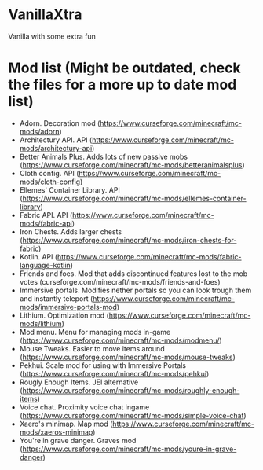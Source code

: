# VanillaXtra
Vanilla with some extra fun


# Mod list (Might be outdated, check the files for a more up to date mod list)

- Adorn. Decoration mod (https://www.curseforge.com/minecraft/mc-mods/adorn)
- Architectury API. API (https://www.curseforge.com/minecraft/mc-mods/architectury-api)
- Better Animals Plus. Adds lots of new passive mobs (https://www.curseforge.com/minecraft/mc-mods/betteranimalsplus)
- Cloth config. API (https://www.curseforge.com/minecraft/mc-mods/cloth-config)
- Ellemes' Container Library. API (https://www.curseforge.com/minecraft/mc-mods/ellemes-container-library)
- Fabric API. API (https://www.curseforge.com/minecraft/mc-mods/fabric-api)
- Iron Chests. Adds larger chests (https://www.curseforge.com/minecraft/mc-mods/iron-chests-for-fabric)
- Kotlin. API (https://www.curseforge.com/minecraft/mc-mods/fabric-language-kotlin)
- Friends and foes. Mod that adds discontinued features lost to the mob votes (curseforge.com/minecraft/mc-mods/friends-and-foes)
- Immersive portals. Modifies nether portals so you can look trough them and instantly teleport (https://www.curseforge.com/minecraft/mc-mods/immersive-portals-mod)
- Lithium. Optimization mod (https://www.curseforge.com/minecraft/mc-mods/lithium)
- Mod menu. Menu for managing mods in-game (https://www.curseforge.com/minecraft/mc-mods/modmenu/)
- Mouse Tweaks. Easier to move items around (https://www.curseforge.com/minecraft/mc-mods/mouse-tweaks)
- Pekhui. Scale mod for using with Immersive Portals (https://www.curseforge.com/minecraft/mc-mods/pehkui)
- Rougly Enough Items. JEI alternative (https://www.curseforge.com/minecraft/mc-mods/roughly-enough-items)
- Voice chat. Proximity voice chat ingame (https://www.curseforge.com/minecraft/mc-mods/simple-voice-chat)
- Xaero's minimap. Map mod (https://www.curseforge.com/minecraft/mc-mods/xaeros-minimap)
- You're in grave danger. Graves mod (https://www.curseforge.com/minecraft/mc-mods/youre-in-grave-danger)
